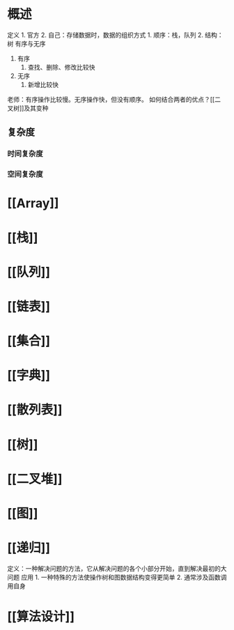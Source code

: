 # 概述
定义
	1. 官方
	2. 自己：存储数据时，数据的组织方式
		1. 顺序：栈，队列
		2. 结构：树
有序与无序

1. 有序
	1. 查找、删除、修改比较快
2. 无序
	1. 新增比较快

老师：有序操作比较慢。无序操作快，但没有顺序。
	如何结合两者的优点？[[二叉树]]及其变种
## 复杂度
### 时间复杂度
### 空间复杂度

# [[Array]] 
# [[栈]] 
# [[队列]] 

# [[链表]] 
# [[集合]]
# [[字典]] 
# [[散列表]] 
# [[树]] 
# [[二叉堆]] 
# [[图]]
# [[递归]] 
定义：一种解决问题的方法，它从解决问题的各个小部分开始，直到解决最初的大问题
应用
	1. 一种特殊的方法使操作树和图数据结构变得更简单
	2. 通常涉及函数调用自身
# [[算法设计]] 

